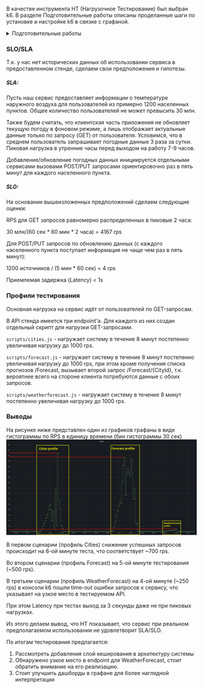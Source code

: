 В качестве инструмента НТ (Нагрузочное Тестирование) был выбран k6.
В разделе Подготовительные работы описаны проделанные шаги по установке и настройке k6 в связке с графаной.

<details>
  <summary>Подготовительные работы</summary>

#### Установка инструмента НТ


Установим k6, следуя официальной документации

https://k6.io/docs/get-started/installation/

На выбранной VM, с которой будет проводиться НТ, в качестве ОС установлена Ubuntu, поэтому

```console
sudo gpg -k
sudo gpg --no-default-keyring --keyring /usr/share/keyrings/k6-archive-keyring.gpg --keyserver hkp://keyserver.ubuntu.com:80 --recv-keys C5AD17C747E3415A3642D57D77C6C491D6AC1D69
echo "deb [signed-by=/usr/share/keyrings/k6-archive-keyring.gpg] https://dl.k6.io/deb stable main" | sudo tee /etc/apt/sources.list.d/k6.list
sudo apt-get update
sudo apt-get install k6
```
Результаты нагрузочного тестирования хочется также отображать в нашей "коммунальной" графане для курса по SRE.
В k6 опция output по умолчанию использует time-series базу данных Influxdb, установим её

```console
wget -q https://repos.influxdata.com/influxdata-archive_compat.key
echo '393e8779c89ac8d958f81f942f9ad7fb82a25e133faddaf92e15b16e6ac9ce4c influxdata-archive_compat.key' | sha256sum -c && cat influxdata-archive_compat.key | gpg --dearmor | sudo tee /etc/apt/trusted.gpg.d/influxdata-archive_compat.gpg > /dev/null
echo 'deb [signed-by=/etc/apt/trusted.gpg.d/influxdata-archive_compat.gpg] https://repos.influxdata.com/debian stable main' | sudo tee /etc/apt/sources.list.d/influxdata.list

sudo apt-get update && sudo apt-get install influxdb2
```

Однако, так устанавливается InfluxDB v2.7.4, когда как k6 из под коробки работает с первой мажорной версией InfluxDB.
Выберем путь установки доп. расширения для k6 для работы с InfluxDB v2 вместо откатки до первой версии.
Сначала ставим утилиту xk6, которая затем позволит установить само расширение

https://github.com/grafana/xk6#install

Репозиторий с расширением и документация по установке

https://github.com/grafana/xk6-output-influxdb


Для второй версии InfluxDB необходимо завести организацию и бакет. 
Проще всего это сделать через её веб-интерфейс, перейдя в браузере по адресу

[http://{VM_IP_ADDRESS}:8086]()


Среди готовых дашбордов для k6 с источником данных из InfluxDB v2 на сайте графаны есть 

https://grafana.com/grafana/dashboards/19431-my-k6-dashboard2/

Создаем дашборд, импортируя его ID (19431).
Заголовки частично на корейском языке, редактируем, переводя в переводчике.


```console
K6_INFLUXDB_ORGANIZATION=<insert-here-org-name> \
K6_INFLUXDB_BUCKET=<insert-here-bucket-name> \
K6_INFLUXDB_TOKEN=<insert-here-valid-token> \
./k6 run -o xk6-influxdb=http://localhost:8086 scripts/script.js
```

Файл `scripts/script.js` содержит базовый "Hello World" для k6, но его достаточно, 
чтобы увидеть первые данные в нашей графане.


#### Подготовка данных

Сделать выгрузку городов возможно проще сделать через psql или pgadmin, 
но для практики работы с k6 создадим отдельный k6-скрипт, 
который добавит все населенные пункты `data/geo_names_list.txt` через API приложения.



В `config.yaml` пропишем hostname (потребуется для передачи нужных Headers в запросах), и address - адрес тестируемого API.
Чтобы не хранить `config.yaml` явно в репозитории он помещен в .gitignore, сам файл нужно создавать из его шаблона `config.yaml.template`

Чтобы k6 мог парсить YAML конфиг, необходимо установить следующее расширение

https://github.com/szkiba/xk6-yaml

Согласно README репозитория xk6-yaml для установки запускаем
```console
xk6 build --with github.com/szkiba/xk6-yaml@latest
```
Но xk6 пересобирает бинарник k6, в котором после пересборки потеряется расширение для influx-db. 
Воспользуемся тем, что `--with` поддерживает многократный вызов и соберем единый k6

```console
xk6 build --with github.com/grafana/xk6-output-influxdb --with github.com/szkiba/xk6-yaml@latest
```

Теперь всё готово для нагрузочного тестирования нашего стенда.
</details>

### SLO/SLA

Т.к. у нас нет исторических данных об использовании сервиса в предоставленном стенде, сделаем свои предположения и гипотезы.

##### SLA:
Пусть наш сервис предоставляет информации о температуре наружного воздуха для пользователей из примерно 1200 населенных пунктов.
Общее количество пользователей не может превысить 30 млн.

Также будем считать, что клиентская часть приложения не обновляет текущую погоду в фоновом режиме, 
а лишь отображает актуальные данные только по запросу (GET) от пользователя.
Условимся, что в среднем пользователь запрашивает погодные данные 3 раза за сутки.
Пиковая нагрузка в утренние часы перед выходом на работу 7-9 часов.

Добавление/обновление погодных данных инициируется отдельными сервисами вызовами POST/PUT запросами ориентировочно раз в пять минут для каждого населенного пункта.

##### SLO: 
На основании вышеизложенных предположений сделаем следующие оценки:

RPS для GET запросов равномерно распределенных в пиковые 2 часа:

30 млн/(60 сек * 60 мин * 2 часа) = 4167 rps

Для POST/PUT запросов по обновлению данных (с каждого населенного пункта поступает информация не чаще чем раз в пять минут):

1200 источников / (5 мин * 60 сек) = 4 rps

Приемлемая задержка (Latency)  < 1s

### Профили тестирования

Основная нагрузка на сервис идёт от пользователей по GET-запросам.

В API стенда имеется три endpoint'a. Для каждого из них создан отдельный скрипт для нагрузки GET-запросами.

`scripts/cities.js` - нагружает систему в течение 8 минут постепенно увеличивая нагрузку до 1000 rps.

`scripts/forecast.js` - нагружает систему в течение 8 минут постепенно увеличивая нагрузку до 1000 rps, при этом кроме получения списка прогнозов /Forecast, вызывает второй запрос /Forecast/{CityId}, т.к. вероятнее всего на стороне клиента потребуются данные с обоих запросов.

`scripts/weatherforecast.js` - нагружает систему в течение 8 минут постепенно увеличивая нагрузку до 1000 rps.

### Выводы
На рисунке ниже представлен один из графиков графаны в виде гистограммы по RPS в единицу времени (бин гистограммы 30 сек)
![image](plots/rps_overview.png)

В первом сценарии (профиль Cities) снижение успешных запросов происходит на 6-ой минуте теста, что соответствует ~700 rps.

Во втором сценарии (профиль Forecast) на 5-ой минуте тестирования (~500 rps).

В третьем сценарии (профиль WeatherForecast) на 4-ой минуте (~250 rps) в консоли k6 пошли time-out ошибки запросов к сервису, 
что указывает на узкое место в тестируемом API.

При этом Latency при тестах выход за 3 секунды даже не при пиковых нагрузках.

Из этого делаем вывод, что НТ показывает, что сервис при реальном предполагаемом использовании не удовлетворит SLA/SLO.

По итогам тестирования предлагается:
1. Рассмотреть добавления слой кеширования в архитектуру системы
2. Обнаружено узкое место в endpoint для WeatherForecast, стоит обратить внимание на его реализацию.
3. Стоит улучшить дашборды в графане для более наглядной интерпретации

